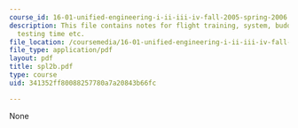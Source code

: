 ```yaml
---
course_id: 16-01-unified-engineering-i-ii-iii-iv-fall-2005-spring-2006
description: This file contains notes for flight training, system, buddy box, flight
  testing time etc.
file_location: /coursemedia/16-01-unified-engineering-i-ii-iii-iv-fall-2005-spring-2006/341352ff80088257780a7a20843b66fc_spl2b.pdf
file_type: application/pdf
layout: pdf
title: spl2b.pdf
type: course
uid: 341352ff80088257780a7a20843b66fc

---
```

None